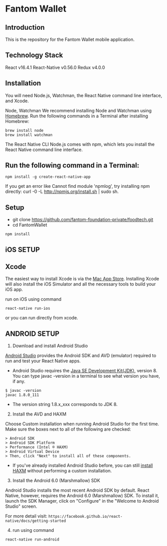 # Fantom Wallet

## Introduction

This is the repository for the Fantom Wallet mobile application.

## Technology Stack
React v16.4.1
React-Native v0.56.0
Redux v4.0.0

## Installation

 You will need Node.js, Watchman, the React Native command line interface, and Xcode.
 
 Node, Watchman 
  We recommend installing Node and Watchman using [Homebrew](http://brew.sh/). Run the following commands in a Terminal after installing Homebrew:
  
```
brew install node
brew install watchman
```

The React Native CLI 
Node.js comes with npm, which lets you install the React Native command line interface.

## Run the following command in a Terminal:

```
npm install -g create-react-native-app
```
If you get an error like Cannot find module 'npmlog', try installing npm directly: curl -0 -L http://npmjs.org/install.sh | sudo sh.


## Setup

* git clone https://github.com/fantom-foundation-private/foodtech.git
* cd FantomWallet
```
npm install
```

## iOS SETUP

## Xcode 
The easiest way to install Xcode is via the [Mac App Store](https://itunes.apple.com/us/app/xcode/id497799835?mt=12). Installing Xcode will also install the iOS Simulator and all the necessary tools to build your iOS app.

run on iOS using command
```
react-native run-ios
```
or you can run directly from xcode.


## ANDROID SETUP

1. Download and install Android Studio 

[Android Studio](https://developer.android.com/studio/install.html) provides the Android SDK and AVD (emulator) required to run and test your React Native apps.


* Android Studio requires the [Java SE Development Kit(JDK)](http://www.oracle.com/technetwork/java/javase/downloads/jdk8-downloads-2133151.html), version 8. You can type javac -version in a terminal to see what version you have, if any.

```
$ javac -version
javac 1.8.0_111
```

* The version string 1.8.x_xxx corresponds to JDK 8.

2. Install the AVD and HAXM 

Choose Custom installation when running Android Studio for the first time. Make sure the boxes next to all of the following are checked:

```
> Android SDK
> Android SDK Platform
> Performance (Intel ® HAXM)
> Android Virtual Device
> Then, click "Next" to install all of these components.
```
* If you've already installed Android Studio before, you can still [install HAXM](https://software.intel.com/en-us/android/articles/installation-instructions-for-intel-hardware-accelerated-execution-manager-windows) without performing a custom installation.

3. Install the Android 6.0 (Marshmallow) SDK 

Android Studio installs the most recent Android SDK by default. React Native, however, requires the Android 6.0 (Marshmallow) SDK. To install it, launch the SDK Manager, click on "Configure" in the "Welcome to Android Studio" screen.

For more detail visit: `https://facebook.github.io/react-native/docs/getting-started`

4. run using command
```
react-native run-android
```
